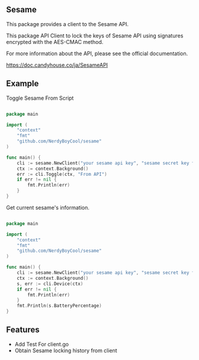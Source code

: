 ## Sesame
This package provides a client to the Sesame API.

This package API Client to lock the keys of Sesame API using signatures encrypted with the AES-CMAC method.

For more information about the API, please see the official documentation.

https://doc.candyhouse.co/ja/SesameAPI

## Example
Toggle Sesame From Script

```go

package main

import (
	"context"
	"fmt"
	"github.com/NerdyBoyCool/sesame"
)

func main() {
	cli := sesame.NewClient("your sesame api key", "sesame secret key for aes-cmac", "Sesame UUID assigned to each Sesame(Sesame UUID)")
	ctx := context.Background()
	err := cli.Toggle(ctx, "From API")
	if err != nil {
		fmt.Println(err)
	}
}

```

Get current sesame's information.

```go

package main

import (
	"context"
	"fmt"
	"github.com/NerdyBoyCool/sesame"
)

func main() {
	cli := sesame.NewClient("your sesame api key", "sesame secret key for aes-cmac", "Sesame UUID assigned to each Sesame(Sesame UUID)")
	ctx := context.Background()
	s, err := cli.Device(ctx)
	if err != nil {
		fmt.Println(err)
	}
	fmt.Println(s.BatteryPercentage)
}

```

## Features
- Add Test For client.go
- Obtain Sesame locking history from client
